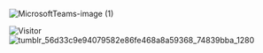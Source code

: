 
![MicrosoftTeams-image (1)](https://user-images.githubusercontent.com/114475454/216019930-c061e3ed-b812-4955-a7a6-08cb5a94f69f.png)


![Visitor](https://visitor-badge.laobi.icu/badge?page_id=amyol04.School-work)
![tumblr_56d33c9e94079582e86fe468a8a59368_74839bba_1280](https://user-images.githubusercontent.com/114475454/216023694-30065e4e-cadc-478e-8ba9-35dcb9b8c2c9.gif)
